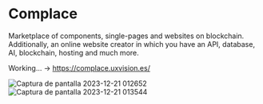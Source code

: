 # Complace


 Marketplace of components, single-pages and websites on blockchain. Additionally, an online website creator in which you have an API, database, AI, blockchain, hosting and much more.

 
Working... -> https://complace.uxvision.es/


 
![Captura de pantalla 2023-12-21 012652](https://github.com/muquifuler/Complace/assets/57547835/28f42c75-be44-4c28-8f31-f5d5b790dad4)
![Captura de pantalla 2023-12-21 013544](https://github.com/muquifuler/Complace/assets/57547835/92c0d3f9-223a-4b37-9346-b715b38523ce)
